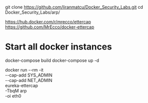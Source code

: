 git clone https://github.com/liranmatcu/Docker_Security_Labs.git
cd  Docker_Security_Labs/arp/

https://hub.docker.com/r/mrecco/ettercap
https://github.com/MrEcco/docker-ettercap


# Start all docker instances
docker-compose build
docker-compose up -d


docker run --rm -it           \
      --cap-add SYS_ADMIN     \
      --cap-add NET_ADMIN     \
      eureka-ettercap         \
      -TbqM arp               \
      -oi eth0
